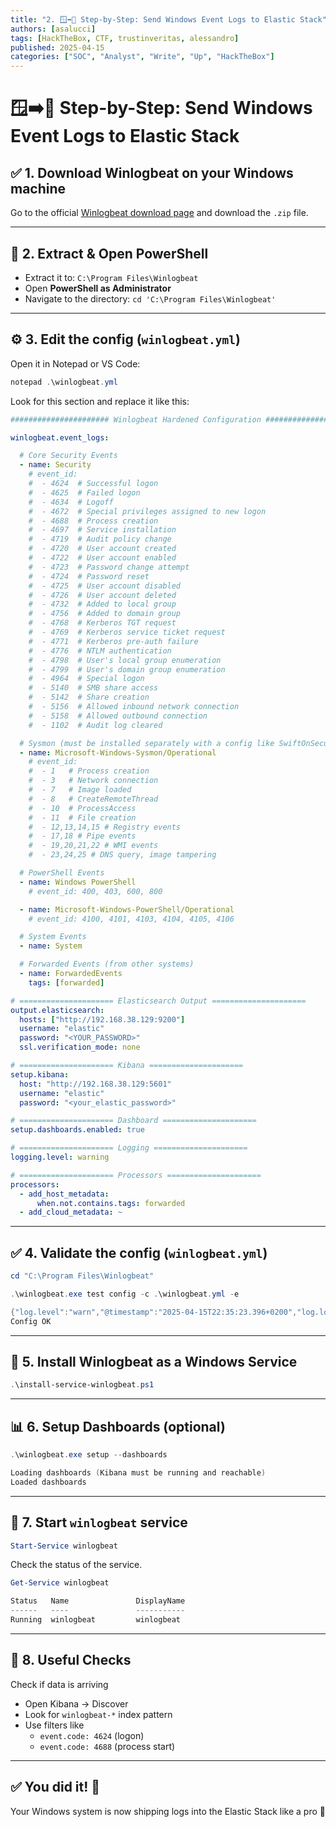 ```yaml
---
title: "2. 🪟➡️🐧 Step-by-Step: Send Windows Event Logs to Elastic Stack"
authors: [asalucci]
tags: [HackTheBox, CTF, trustinveritas, alessandro]
published: 2025-04-15
categories: ["SOC", "Analyst", "Write", "Up", "HackTheBox"]
---
```


# 🪟➡️🐧 Step-by-Step: Send Windows Event Logs to Elastic Stack

## ✅ 1. Download Winlogbeat on your Windows machine

Go to the official [Winlogbeat download page](https://www.elastic.co/downloads/beats/winlogbeat) and download the `.zip` file.

---

## 📂 2. Extract & Open PowerShell

- Extract it to: `C:\Program Files\Winlogbeat`
- Open **PowerShell as Administrator**
- Navigate to the directory: `cd 'C:\Program Files\Winlogbeat'`

---

## ⚙️ 3. Edit the config (`winlogbeat.yml`)

Open it in Notepad or VS Code:

```powershell
notepad .\winlogbeat.yml
```

Look for this section and replace it like this:

```yaml
###################### Winlogbeat Hardened Configuration ########################

winlogbeat.event_logs:

  # Core Security Events
  - name: Security
    # event_id: 
    #  - 4624  # Successful logon
    #  - 4625  # Failed logon
    #  - 4634  # Logoff
    #  - 4672  # Special privileges assigned to new logon
    #  - 4688  # Process creation
    #  - 4697  # Service installation
    #  - 4719  # Audit policy change
    #  - 4720  # User account created
    #  - 4722  # User account enabled
    #  - 4723  # Password change attempt
    #  - 4724  # Password reset
    #  - 4725  # User account disabled
    #  - 4726  # User account deleted
    #  - 4732  # Added to local group
    #  - 4756  # Added to domain group
    #  - 4768  # Kerberos TGT request
    #  - 4769  # Kerberos service ticket request
    #  - 4771  # Kerberos pre-auth failure
    #  - 4776  # NTLM authentication
    #  - 4798  # User's local group enumeration
    #  - 4799  # User's domain group enumeration
    #  - 4964  # Special logon
    #  - 5140  # SMB share access
    #  - 5142  # Share creation
    #  - 5156  # Allowed inbound network connection
    #  - 5158  # Allowed outbound connection
    #  - 1102  # Audit log cleared

  # Sysmon (must be installed separately with a config like SwiftOnSecurity)
  - name: Microsoft-Windows-Sysmon/Operational
    # event_id:
    #  - 1   # Process creation
    #  - 3   # Network connection
    #  - 7   # Image loaded
    #  - 8   # CreateRemoteThread
    #  - 10  # ProcessAccess
    #  - 11  # File creation
    #  - 12,13,14,15 # Registry events
    #  - 17,18 # Pipe events
    #  - 19,20,21,22 # WMI events
    #  - 23,24,25 # DNS query, image tampering

  # PowerShell Events
  - name: Windows PowerShell
    # event_id: 400, 403, 600, 800

  - name: Microsoft-Windows-PowerShell/Operational
    # event_id: 4100, 4101, 4103, 4104, 4105, 4106

  # System Events
  - name: System

  # Forwarded Events (from other systems)
  - name: ForwardedEvents
    tags: [forwarded]

# ===================== Elasticsearch Output =====================
output.elasticsearch:
  hosts: ["http://192.168.38.129:9200"]
  username: "elastic"
  password: "<YOUR_PASSWORD>"
  ssl.verification_mode: none

# ===================== Kibana =====================
setup.kibana:
  host: "http://192.168.38.129:5601"
  username: "elastic"
  password: "<your_elastic_password>"

# ===================== Dashboard =====================
setup.dashboards.enabled: true

# ===================== Logging =====================
logging.level: warning

# ===================== Processors =====================
processors:
  - add_host_metadata:
      when.not.contains.tags: forwarded
  - add_cloud_metadata: ~
```

---

## ✅ 4. Validate the config (`winlogbeat.yml`)

```powershell
cd "C:\Program Files\Winlogbeat"
```

```powershell
.\winlogbeat.exe test config -c .\winlogbeat.yml -e
```

```powershell
{"log.level":"warn","@timestamp":"2025-04-15T22:35:23.396+0200","log.logger":"tls","log.origin":{"function":"github.com/elastic/elastic-agent-libs/transport/tlscommon.(*TLSConfig).ToConfig","file.name":"tlscommon/tls_config.go","file.line":107},"message":"SSL/TLS verifications disabled.","service.name":"winlogbeat","ecs.version":"1.6.0"}
Config OK
```

---

## 🧱 5. Install Winlogbeat as a Windows Service

```powershell
.\install-service-winlogbeat.ps1
```

---

## 📊 6. Setup Dashboards (optional)

```powershell
.\winlogbeat.exe setup --dashboards
```

```powershell
Loading dashboards (Kibana must be running and reachable)
Loaded dashboards
```

---

## 🚀 7. Start `winlogbeat` service

```powershell
Start-Service winlogbeat
```

Check the status of the service.

```powershell
Get-Service winlogbeat
```

```powershell
Status   Name               DisplayName
------   ----               -----------
Running  winlogbeat         winlogbeat
```

---

## 🧠 8. Useful Checks

Check if data is arriving

- Open Kibana → Discover
- Look for `winlogbeat-*` index pattern
- Use filters like
  - `event.code: 4624` (logon)
  - `event.code: 4688` (process start)

---

## ✅ You did it! 🎉

Your Windows system is now shipping logs into the Elastic Stack like a pro 🧠